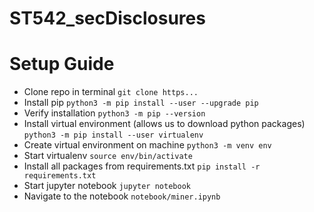 # ST542_secDisclosures


# Setup Guide
* Clone repo in terminal `git clone https...`
* Install pip `python3 -m pip install --user --upgrade pip`
* Verify installation `python3 -m pip --version`
* Install virtual environment (allows us to download python packages) `python3 -m pip install --user virtualenv`
* Create virtual environment on machine `python3 -m venv env`
* Start virtualenv `source env/bin/activate`
* Install all packages from requirements.txt `pip install -r requirements.txt`
* Start jupyter notebook `jupyter notebook`
* Navigate to the notebook `notebook/miner.ipynb`
